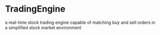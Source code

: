 # TradingEngine
a real-time stock trading engine capable of matching buy and sell orders in a simplified stock market environment
